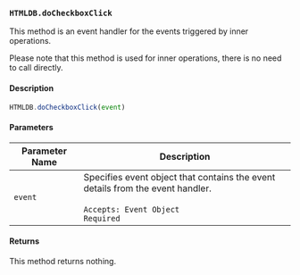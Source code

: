 ### `HTMLDB.doCheckboxClick`

This method is an event handler for the events triggered by inner operations.

Please note that this method is used for inner operations, there is no need to call directly.

#### Description

```javascript
HTMLDB.doCheckboxClick(event)
```

#### Parameters

| Parameter Name             | Description                               |
| -------------------------- | ----------------------------------------- |
| `event` | Specifies event object that contains the event details from the event handler.<br><br>`Accepts: Event Object`<br>`Required` |

#### Returns

This method returns nothing.